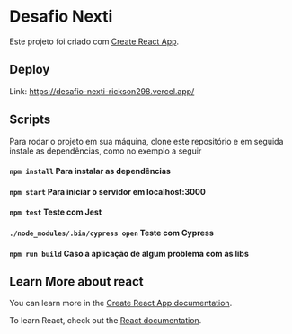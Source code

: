 # Desafio Nexti

Este projeto foi criado com [Create React App](https://github.com/facebook/create-react-app).

## Deploy

Link: https://desafio-nexti-rickson298.vercel.app/

## Scripts

Para rodar o projeto em sua máquina, clone este repositório e em seguida instale as dependências, como no exemplo a seguir

#### `npm install` Para instalar as dependências
#### `npm start` Para iniciar o servidor em localhost:3000
#### `npm test` Teste com Jest
#### `./node_modules/.bin/cypress open` Teste com Cypress
#### `npm run build` Caso a aplicação de algum problema com as libs

## Learn More about react

You can learn more in the [Create React App documentation](https://facebook.github.io/create-react-app/docs/getting-started).

To learn React, check out the [React documentation](https://reactjs.org/).
